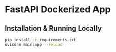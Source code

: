 # FastAPI Dockerized App

## Installation & Running Locally
```bash
pip install -r requirements.txt
uvicorn main:app --reload
